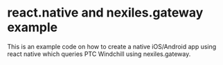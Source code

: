 # react.native and nexiles.gateway example

This is an example code on how to create a native
iOS/Android app using react native which queries
PTC Windchill using nexiles.gateway.